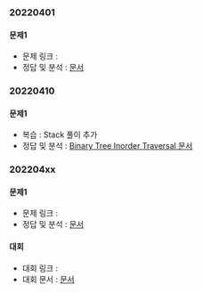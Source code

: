 ###   20220401

####    문제1
-   문제 링크 : []()
-   정답 및 분석 : [ 문서](../../../문제_문서/2022_04_문서/.md)

###   20220410

####    문제1
-   복습  : Stack 풀이 추가 
-   정답 및 분석 : [Binary Tree Inorder Traversal 문서](../../../문제_문서/2022_02_문서/Binary_Tree_Inorder_Traversal.md)



###   202204xx

####    문제1
-   문제 링크 : []()
-   정답 및 분석 : [ 문서](../../../문제_문서/2022_04_문서/.md)


####  대회
-   대회 링크 : []()
-   대회 문서 : [ 문서](../../../대회_문서/2022_04_문서/.md)